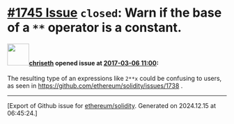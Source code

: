 # [\#1745 Issue](https://github.com/ethereum/solidity/issues/1745) `closed`: Warn if the base of a `**` operator is a constant.

#### <img src="https://avatars.githubusercontent.com/u/9073706?v=4" width="50">[chriseth](https://github.com/chriseth) opened issue at [2017-03-06 11:00](https://github.com/ethereum/solidity/issues/1745):

The resulting type of an expressions like `2**x` could be confusing to users, as seen in https://github.com/ethereum/solidity/issues/1738 .




-------------------------------------------------------------------------------



[Export of Github issue for [ethereum/solidity](https://github.com/ethereum/solidity). Generated on 2024.12.15 at 06:45:24.]
